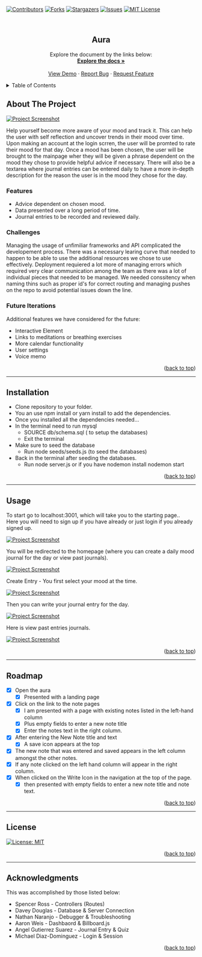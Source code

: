 <a name="readme-top"></a>

[![Contributors][contributors-shield]][contributors-url]
[![Forks][forks-shield]][forks-url]
[![Stargazers][stars-shield]][stars-url]
[![Issues][issues-shield]][issues-url]
[![MIT License][license-shield]][license-url]

<!-- PROJECT LOGO -->
<br />
<div align="center">
  <h2 align="center">Aura</h2>

  <p align="center">
    Explore the document by the links below:
    <br />
    <a href="https://github.com/spencerjpross/aura"><strong>Explore the docs »</strong></a>
    <br />
    <br />
    <a href="https://intense-sierra-67829.herokuapp.com/">View Demo</a>
    ·
    <a href="https://github.com/spencerjpross/aura/issues">Report Bug</a>
    ·
    <a href="https://github.com/spencerjpross/aura/issues">Request Feature</a>
  </p>
</div>



<!-- TABLE OF CONTENTS -->
<details>
  <summary>Table of Contents</summary>
  <ol>
    <li><a href="#about-the-project">About The Project</a></li>
    <li><a href="#installation">Installation</a></li>
    <li><a href="#usage">Usage</a></li>
    <li><a href="#roadmap">Roadmap</a></li>
    <li><a href="#contributing">Contributing</a></li>
    <li><a href="#license">License</a></li>
    <li><a href="#contact">Contact</a></li>
    <li><a href="#acknowledgments">Acknowledgments</a></li>
  </ol>
</details>



<!-- ABOUT THE PROJECT -->
## About The Project

[![Project Screenshot][project-screenshot-1]](https://github.com/spencerjpross/aura)

Help yourself become more aware of your mood and track it. This can help the user with self reflection and uncover trends in their mood over time. Upon making an account at the login scrren, the user will be promted to rate their mood for that day. Once a mood has been chosen, the user will be brought to the mainpage wher they will be given a phrase dependent on the mood they chose to provide helpful advice if necessary. There will also be a textarea where journal entries can be entered daily to have a more in-depth description for the reason the user is in the mood they chose for the day.

### Features

- Advice dependent on chosen mood.
- Data presented over a long period of time.
- Journal entries to be recorded and reviewed daily.

### Challenges

Managing the usage of unfimiliar frameworks and API complicated the developement process. There was a necessary learing curve that needed to happen to be able to use the additional resources we chose to use effectively. Deployment requiered a lot more of managing errors which required very clear communication among the team as there was a lot of individual pieces that needed to be managed. We needed conssitency when naming thins such as proper id's for correct routing and managing pushes on the repo to avoid potential issues down the line.

### Future Iterations

Additional features we have considered for the future:

- Interactive Element
- Links to meditations or breathing exercises
- More calendar functionality
- User settings
- Voice memo

<p align="right">(<a href="#readme-top">back to top</a>)</p>

---

## Installation

- Clone repository to your folder.
- You an use npm install or yarn install to add the dependencies.
- Once you installed all the dependencies needed... 
- In the terminal need to run mysql
    - SOURCE db/schema.sql ( to setup the databases)
    - Exit the terminal
- Make sure to seed the database
    - Run node seeds/seeds.js (to seed the databases)
- Back in the terminal after seeding the databases.
    - Run node server.js or if you have nodemon install nodemon start
 

<p align="right">(<a href="#readme-top">back to top</a>)</p>

---

<!-- USAGE EXAMPLES -->
## Usage

To start go to localhost:3001, which will take you to the starting page..  
Here you will need to sign up if you have already or just login if you already signed up.

[![Project Screenshot][project-screenshot-1]](https://github.com/spencerjpross/aura)

You will be redirected to the homepage (where you can create a daily mood journal for the day or view past journals).

[![Project Screenshot][project-screenshot-2]](https://github.com/spencerjpross/aura)

Create Entry - You first select your mood at the time.

[![Project Screenshot][project-screenshot-3]](https://github.com/spencerjpross/aura)

Then you can write your journal entry for the day.

[![Project Screenshot][project-screenshot-4]](https://github.com/spencerjpross/aura)

Here is view past entries journals.

[![Project Screenshot][project-screenshot-5]](https://github.com/spencerjpross/aura)


<p align="right">(<a href="#readme-top">back to top</a>)</p>

---
<!-- ROADMAP -->
## Roadmap

- [x] Open the aura
    - [x] Presented with a landing page
- [x] Click on the link to the note pages
    - [x] I am presented with a page with existing notes listed in the left-hand column
    - [x] Plus empty fields to enter a new note title
    - [x] Enter the notes text in the right column.
- [x] After entering the New Note title and text
    - [x] A save icon appears at the top
- [x] The new note that was entered and saved appears in the left column amongst the other notes.
- [x] If any note clicked on the left hand column will appear in the right column.
- [x] When clicked on the Write Icon in the navigation at the top of the page.
    - [x] then presented with empty fields to enter a new note title and note text.  

<p align="right">(<a href="#readme-top">back to top</a>)</p>

---

<!-- LICENSE -->
## License

[![License: MIT](https://img.shields.io/badge/License-MIT-yellow.svg)](https://opensource.org/licenses/MIT)

<p align="right">(<a href="#readme-top">back to top</a>)</p>

---


<!-- ACKNOWLEDGMENTS -->
## Acknowledgments

This was accomplished by those listed below:

- Spencer Ross - Controllers (Routes)
- Davey Douglas - Database & Server Connection
- Nathan Naranjo - Debugger & Troubleshooting
- Aaron Weis - Dashbaord & Billboard.js
- Angel Gutierrez Suarez - Journal Entry & Quiz
- Michael Diaz-Dominguez - Login & Session


<p align="right">(<a href="#readme-top">back to top</a>)</p>



<!-- MARKDOWN LINKS & IMAGES -->
<!-- https://www.markdownguide.org/basic-syntax/#reference-style-links -->
[contributors-shield]: https://img.shields.io/github/contributors/spencerjpross/aura.svg?style=for-the-badge
[contributors-url]: https://github.com/spencerjpross/aura/graphs/contributors
[forks-shield]: https://img.shields.io/github/forks/undefined/aura.svg?style=for-the-badge
[forks-url]: https://github.com/spencerjpross/aura/network/members
[stars-shield]: https://img.shields.io/github/stars/spencerjpross/aura.svg?style=for-the-badge
[stars-url]: https://github.com/spencerjpross/aura/stargazers
[issues-shield]: https://img.shields.io/github/issues/spencerjpross/aura.svg?style=for-the-badge
[issues-url]: https://github.com/spencerjpross/aura/issues
[license-shield]: https://img.shields.io/github/license/spencerjpross/aura.svg?style=for-the-badge
[license-url]: https://github.com/spencerjpross/aura/blob/master/LICENSE.txt
[project-screenshot-1]: ./public/img/screenshot-1.png
[project-screenshot-2]: ./public/img/screenshot-2.png
[project-screenshot-3]: ./public/img/screenshot-3.png
[project-screenshot-4]: ./public/img/screenshot-4.png
[project-screenshot-5]: ./public/img/screenshot-5.png
